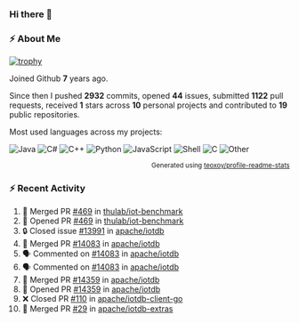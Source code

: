 ### Hi there 👋

### :zap: About Me

[![trophy](https://github-profile-trophy.vercel.app/?username=HTHou&theme=onedark)](https://github.com/ryo-ma/github-profile-trophy)
   
Joined Github **7** years ago.

Since then I pushed **2932** commits, opened **44** issues, submitted **1122** pull requests, received **1** stars across **10** personal projects and contributed to **19** public repositories.

Most used languages across my projects:

![Java](https://img.shields.io/static/v1?style=flat-square&label=%E2%A0%80&color=555&labelColor=%23b07219&message=Java%EF%B8%B189.6%25)
![C#](https://img.shields.io/static/v1?style=flat-square&label=%E2%A0%80&color=555&labelColor=%23178600&message=C%23%EF%B8%B13.9%25)
![C++](https://img.shields.io/static/v1?style=flat-square&label=%E2%A0%80&color=555&labelColor=%23f34b7d&message=C%2B%2B%EF%B8%B12.7%25)
![Python](https://img.shields.io/static/v1?style=flat-square&label=%E2%A0%80&color=555&labelColor=%233572A5&message=Python%EF%B8%B10.7%25)
![JavaScript](https://img.shields.io/static/v1?style=flat-square&label=%E2%A0%80&color=555&labelColor=%23f1e05a&message=JavaScript%EF%B8%B10.5%25)
![Shell](https://img.shields.io/static/v1?style=flat-square&label=%E2%A0%80&color=555&labelColor=%2389e051&message=Shell%EF%B8%B10.4%25)
![C](https://img.shields.io/static/v1?style=flat-square&label=%E2%A0%80&color=555&labelColor=%23555555&message=C%EF%B8%B10.4%25)
![Other](https://img.shields.io/static/v1?style=flat-square&label=%E2%A0%80&color=555&labelColor=%23ededed&message=Other%EF%B8%B11.4%25)

<p align="right"><sub>Generated using <a href="https://github.com/marketplace/actions/profile-readme-stats">teoxoy/profile-readme-stats</a></sub></p>


<!--![](https://github.com/HTHou/HTHou/blob/output/github-contribution-grid-snake.svg)-->

<!--![Haonan Hou's github stats](https://github-readme-stats.vercel.app/api?username=HTHou&count_private=true&show_icons=true&theme=onedark)-->

<!--![Haonan Hou's wakatime stats](https://github-readme-stats.vercel.app/api/wakatime?username=HTHou&layout=compact&theme=onedark)-->

<!--![Top Langs](https://github-readme-stats.vercel.app/api/top-langs/?username=HTHou&theme=onedark&layout=compact)-->

### :zap: Recent Activity
<!--START_SECTION:activity-->
1. 🎉 Merged PR [#469](https://github.com/thulab/iot-benchmark/pull/469) in [thulab/iot-benchmark](https://github.com/thulab/iot-benchmark)
2. 💪 Opened PR [#469](https://github.com/thulab/iot-benchmark/pull/469) in [thulab/iot-benchmark](https://github.com/thulab/iot-benchmark)
3. 🔒 Closed issue [#13991](https://github.com/apache/iotdb/issues/13991) in [apache/iotdb](https://github.com/apache/iotdb)
4. 🎉 Merged PR [#14083](https://github.com/apache/iotdb/pull/14083) in [apache/iotdb](https://github.com/apache/iotdb)
5. 🗣 Commented on [#14083](https://github.com/apache/iotdb/pull/14083#issuecomment-2527998643) in [apache/iotdb](https://github.com/apache/iotdb)
6. 🗣 Commented on [#14083](https://github.com/apache/iotdb/pull/14083#issuecomment-2527461595) in [apache/iotdb](https://github.com/apache/iotdb)
7. 🎉 Merged PR [#14359](https://github.com/apache/iotdb/pull/14359) in [apache/iotdb](https://github.com/apache/iotdb)
8. 💪 Opened PR [#14359](https://github.com/apache/iotdb/pull/14359) in [apache/iotdb](https://github.com/apache/iotdb)
9. ❌ Closed PR [#110](https://github.com/apache/iotdb-client-go/pull/110) in [apache/iotdb-client-go](https://github.com/apache/iotdb-client-go)
10. 🎉 Merged PR [#29](https://github.com/apache/iotdb-extras/pull/29) in [apache/iotdb-extras](https://github.com/apache/iotdb-extras)
<!--END_SECTION:activity-->

<!--
**HTHou/HTHou** is a ✨ _special_ ✨ repository because its `README.md` (this file) appears on your GitHub profile.

Here are some ideas to get you started:

- 🔭 I’m currently working on ...
- 🌱 I’m currently learning ...
- 👯 I’m looking to collaborate on ...
- 🤔 I’m looking for help with ...
- 💬 Ask me about ...
- 📫 How to reach me: ...
- 😄 Pronouns: ...
- ⚡ Fun fact: ...
-->
